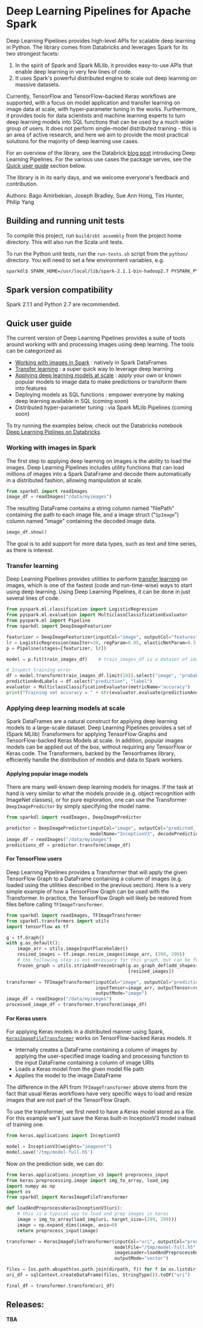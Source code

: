 # Deep Learning Pipelines for Apache Spark

Deep Learning Pipelines provides high-level APIs for scalable deep learning in Python. The
library comes from Databricks and leverages Spark for its two strongest facets:
1. In the spirit of Spark and Spark MLlib, it provides easy-to-use APIs that enable deep learning
in very few lines of code.
2. It uses Spark's powerful distributed engine to scale out deep learning on massive datasets.

Currently, TensorFlow and TensorFlow-backed Keras workflows are supported, with a focus on model
application and transfer learning on image data at scale, with hyper-parameter tuning in the works.
Furthermore, it provides tools for data scientists and machine learning experts to turn deep
learning models into SQL functions that can be used by a much wider group of users. It does not
perform single-model distributed training - this is an area of active research, and here we aim to
provide the most practical solutions for the majority of deep learning use cases.

For an overview of the library, see the Databrick [blog post](https://databricks.com/blog/2017/06/06/databricks-vision-simplify-large-scale-deep-learning.html?preview=true) introducing Deep Learning Pipelines.
For the various use cases the package serves, see the [Quick user guide](#quick-user-guide) section below.

The library is in its early days, and we welcome everyone's feedback and contribution.

Authors: Bago Amirbekian, Joseph Bradley, Sue Ann Hong, Tim Hunter, Philip Yang 


## Building and running unit tests

To compile this project, run `build/sbt assembly` from the project home directory.
This will also run the Scala unit tests.

To run the Python unit tests, run the `run-tests.sh` script from the `python/` directory.
You will need to set a few environment variables, e.g.
```bash
sparkdl$ SPARK_HOME=/usr/local/lib/spark-2.1.1-bin-hadoop2.7 PYSPARK_PYTHON=python2 SCALA_VERSION=2.11.8 SPARK_VERSION=2.1.1 ./python/run-tests.sh
```


## Spark version compatibility

Spark 2.1.1 and Python 2.7 are recommended.



## Quick user guide

The current version of Deep Learning Pipelines provides a suite of tools around working with and
processing images using deep learning. The tools can be categorized as
* [Working with images in Spark](#working-with-images-in-spark) : natively in Spark DataFrames
* [Transfer learning](#transfer-learning) : a super quick way to leverage deep learning
* [Applying deep learning models at scale](#applying-deep-learning-models-at-scale) : apply your 
own or known popular models to image data to make predictions or transform them into features
* Deploying models as SQL functions : empower everyone by making deep learning available in SQL (coming soon)
* Distributed hyper-parameter tuning : via Spark MLlib Pipelines (coming soon)

To try running the examples below, check out the Databricks notebook
[Deep Learning Piplines on Databricks](https://databricks-prod-cloudfront.cloud.databricks.com/public/4027ec902e239c93eaaa8714f173bcfc/5669198905533692/3647723071348946/3983381308530741/latest.html).


### Working with images in Spark
The first step to applying deep learning on images is the ability to load the images. Deep Learning
Pipelines includes utility functions that can load millions of images into a Spark DataFrame and
decode them automatically in a distributed fashion, allowing manipulation at scale.

```python
from sparkdl import readImages
image_df = readImages("/data/myimages")
```

The resulting DataFrame contains a string column named "filePath" containing the path to each image
file, and a image struct ("`SpImage`") column named "image" containing the decoded image data.

```python
image_df.show()
```

The goal is to add support for more data types, such as text and time series, as there is interest.


### Transfer learning
Deep Learning Pipelines provides utilities to perform 
[transfer learning](https://en.wikipedia.org/wiki/Transfer_learning) on images, which is one of
the fastest (code and run-time-wise) ways to start using deep learning. Using Deep Learning
Pipelines, it can be done in just several lines of code.

```python
from pyspark.ml.classification import LogisticRegression
from pyspark.ml.evaluation import MulticlassClassificationEvaluator
from pyspark.ml import Pipeline
from sparkdl import DeepImageFeaturizer

featurizer = DeepImageFeaturizer(inputCol="image", outputCol="features", modelName="InceptionV3")
lr = LogisticRegression(maxIter=20, regParam=0.05, elasticNetParam=0.3, labelCol="label")
p = Pipeline(stages=[featurizer, lr])

model = p.fit(train_images_df)    # train_images_df is a dataset of images (SpImage) and labels

# Inspect training error
df = model.transform(train_images_df.limit(10)).select("image", "probability",  "uri", "label")
predictionAndLabels = df.select("prediction", "label")
evaluator = MulticlassClassificationEvaluator(metricName="accuracy")
print("Training set accuracy = " + str(evaluator.evaluate(predictionAndLabels)))
```


### Applying deep learning models at scale
Spark DataFrames are a natural construct for applying deep learning models to a large-scale dataset.
Deep Learning Pipelines provides a set of (Spark MLlib) Transformers for applying TensorFlow Graphs
and TensorFlow-backed Keras Models at scale. In addition, popular images models can be applied out
of the box, without requiring any TensorFlow or Keras code. The Transformers, backed by the
Tensorframes library, efficiently handle the distribution of models and data to Spark workers.

#### Applying popular image models
There are many well-known deep learning models for images. If the task at hand is very similar to
what the models provide (e.g. object recognition with ImageNet classes), or for pure exploration,
one can use the Transformer `DeepImagePredictor` by simply specifying the model name.

```python
from sparkdl import readImages, DeepImagePredictor

predictor = DeepImagePredictor(inputCol="image", outputCol="predicted_labels",
                               modelName="InceptionV3", decodePredictions=True, topK=10)
image_df = readImages("/data/myimages")
predictions_df = predictor.transform(image_df)
```

#### For TensorFlow users
Deep Learning Pipelines provides a Transformer that will apply the given TensorFlow Graph to a
DataFrame containing a column of images (e.g. loaded using the utilities described in the previous
  section). Here is a very simple example of how a TensorFlow Graph can be used with the
Transformer. In practice, the TensorFlow Graph will likely be restored from files before calling
`TFImageTransformer`.

```python
from sparkdl import readImages, TFImageTransformer
from sparkdl.transformers import utils
import tensorflow as tf

g = tf.Graph()
with g.as_default():
    image_arr = utils.imageInputPlaceholder()
    resized_images = tf.image.resize_images(image_arr, (299, 299))
    # the following step is not necessary for this graph, but can be for graphs with variables, etc
    frozen_graph = utils.stripAndFreezeGraph(g.as_graph_def(add_shapes=True), tf.Session(graph=g),
                                             [resized_images])

transformer = TFImageTransformer(inputCol="image", outputCol="predictions", graph=frozen_graph,
                                 inputTensor=image_arr, outputTensor=resized_images,
                                 outputMode="image")
image_df = readImages("/data/myimages")
processed_image_df = transformer.transform(image_df)
```



#### For Keras users
For applying Keras models in a distributed manner using Spark, [`KerasImageFileTransformer`](link_here)
works on TensorFlow-backed Keras models. It
* Internally creates a DataFrame containing a column of images by applying the user-specified image
loading and processing function to the input DataFrame containing a column of image URIs
* Loads a Keras model from the given model file path
* Applies the model to the image DataFrame

The difference in the API from `TFImageTransformer` above stems from the fact that usual Keras
workflows have very specific ways to load and resize images that are not part of the TensorFlow Graph.


To use the transformer, we first need to have a Keras model stored as a file. For this example we'll 
just save the Keras built-in InceptionV3 model instead of training one.

```python
from keras.applications import InceptionV3

model = InceptionV3(weights="imagenet")
model.save('/tmp/model-full.h5')
```

Now on the prediction side, we can do:

```python
from keras.applications.inception_v3 import preprocess_input
from keras.preprocessing.image import img_to_array, load_img
import numpy as np
import os
from sparkdl import KerasImageFileTransformer

def loadAndPreprocessKerasInceptionV3(uri):
    # this is a typical way to load and prep images in keras
    image = img_to_array(load_img(uri, target_size=(299, 299)))
    image = np.expand_dims(image, axis=0)
    return preprocess_input(image)

transformer = KerasImageFileTransformer(inputCol="uri", outputCol="predictions",
                                        modelFile="/tmp/model-full.h5",
                                        imageLoader=loadAndPreprocessKerasInceptionV3,
                                        outputMode="vector")

files = [os.path.abspath(os.path.join(dirpath, f)) for f in os.listdir("/data/myimages") if f.endswith('.jpg')]
uri_df = sqlContext.createDataFrame(files, StringType()).toDF("uri")

final_df = transformer.transform(uri_df)
```


## Releases:

**TBA**
